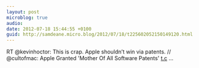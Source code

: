 ```yaml
---
layout: post
microblog: true
audio: 
date: 2012-07-18 15:44:55 +0100
guid: http://samdeane.micro.blog/2012/07/18/t225602052150149120.html
---
```

RT @kevinhoctor: This is crap. Apple shouldn’t win via patents. // @cultofmac: Apple Granted 'Mother Of All Software Patents' [t.c](http://t.c) ...
